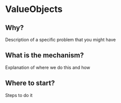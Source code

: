 # ValueObjects

## Why?

Description of a specific problem that you might have

## What is the mechanism?

Explanation of where we do this and how

## Where to start?

Steps to do it